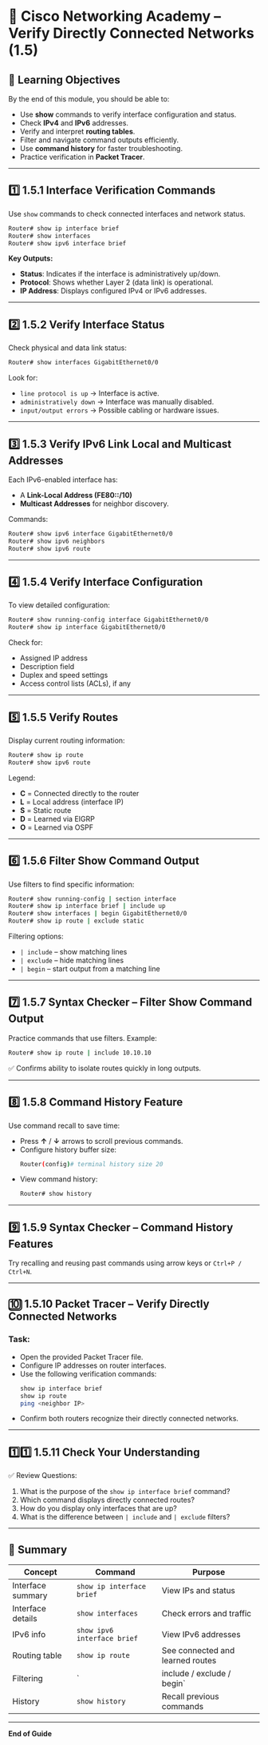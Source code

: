 # 🧠 Cisco Networking Academy – Verify Directly Connected Networks (1.5)

## 🎯 Learning Objectives
By the end of this module, you should be able to:
- Use **show** commands to verify interface configuration and status.
- Check **IPv4** and **IPv6** addresses.
- Verify and interpret **routing tables**.
- Filter and navigate command outputs efficiently.
- Use **command history** for faster troubleshooting.
- Practice verification in **Packet Tracer**.

---

## 1️⃣ 1.5.1 Interface Verification Commands

Use `show` commands to check connected interfaces and network status.

```bash
Router# show ip interface brief
Router# show interfaces
Router# show ipv6 interface brief
```

**Key Outputs:**
- **Status**: Indicates if the interface is administratively up/down.
- **Protocol**: Shows whether Layer 2 (data link) is operational.
- **IP Address**: Displays configured IPv4 or IPv6 addresses.

---

## 2️⃣ 1.5.2 Verify Interface Status

Check physical and data link status:
```bash
Router# show interfaces GigabitEthernet0/0
```

Look for:
- `line protocol is up` → Interface is active.
- `administratively down` → Interface was manually disabled.
- `input/output errors` → Possible cabling or hardware issues.

---

## 3️⃣ 1.5.3 Verify IPv6 Link Local and Multicast Addresses

Each IPv6-enabled interface has:
- A **Link-Local Address (FE80::/10)**
- **Multicast Addresses** for neighbor discovery.

Commands:
```bash
Router# show ipv6 interface GigabitEthernet0/0
Router# show ipv6 neighbors
Router# show ipv6 route
```

---

## 4️⃣ 1.5.4 Verify Interface Configuration

To view detailed configuration:
```bash
Router# show running-config interface GigabitEthernet0/0
Router# show ip interface GigabitEthernet0/0
```

Check for:
- Assigned IP address
- Description field
- Duplex and speed settings
- Access control lists (ACLs), if any

---

## 5️⃣ 1.5.5 Verify Routes

Display current routing information:
```bash
Router# show ip route
Router# show ipv6 route
```

Legend:
- **C** = Connected directly to the router
- **L** = Local address (interface IP)
- **S** = Static route
- **D** = Learned via EIGRP
- **O** = Learned via OSPF

---

## 6️⃣ 1.5.6 Filter Show Command Output

Use filters to find specific information:
```bash
Router# show running-config | section interface
Router# show ip interface brief | include up
Router# show interfaces | begin GigabitEthernet0/0
Router# show ip route | exclude static
```

Filtering options:
- `| include` – show matching lines
- `| exclude` – hide matching lines
- `| begin` – start output from a matching line

---

## 7️⃣ 1.5.7 Syntax Checker – Filter Show Command Output

Practice commands that use filters. Example:
```bash
Router# show ip route | include 10.10.10
```
✅ Confirms ability to isolate routes quickly in long outputs.

---

## 8️⃣ 1.5.8 Command History Feature

Use command recall to save time:
- Press **↑** / **↓** arrows to scroll previous commands.
- Configure history buffer size:
  ```bash
  Router(config)# terminal history size 20
  ```
- View command history:
  ```bash
  Router# show history
  ```

---

## 9️⃣ 1.5.9 Syntax Checker – Command History Features

Try recalling and reusing past commands using arrow keys or `Ctrl+P / Ctrl+N`.

---

## 🔟 1.5.10 Packet Tracer – Verify Directly Connected Networks

### Task:
- Open the provided Packet Tracer file.
- Configure IP addresses on router interfaces.
- Use the following verification commands:
  ```bash
  show ip interface brief
  show ip route
  ping <neighbor IP>
  ```
- Confirm both routers recognize their directly connected networks.

---

## 1️⃣1️⃣ 1.5.11 Check Your Understanding

✅ Review Questions:
1. What is the purpose of the `show ip interface brief` command?  
2. Which command displays directly connected routes?  
3. How do you display only interfaces that are up?  
4. What is the difference between `| include` and `| exclude` filters?

---

## 🧾 Summary

| Concept | Command | Purpose |
|----------|----------|----------|
| Interface summary | `show ip interface brief` | View IPs and status |
| Interface details | `show interfaces` | Check errors and traffic |
| IPv6 info | `show ipv6 interface brief` | View IPv6 addresses |
| Routing table | `show ip route` | See connected and learned routes |
| Filtering | `| include / exclude / begin` | Manage large outputs |
| History | `show history` | Recall previous commands |

---

**End of Guide**
